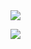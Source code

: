 <img src="https://cdn.discordapp.com/banners/1030495490963411045/700a7e90f05ce6854260e1cf97c15508.webp?size=1024" draggable="false">

	 
<a href="https://discord.com/users/1030495490963411045"><img
src="https://lanyard-profile-readme.vercel.app/api/1030495490963411045?bg=00000000" />
</a>

